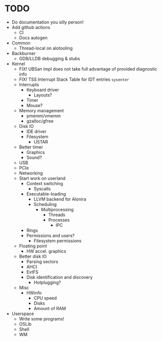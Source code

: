 # TODO

- Do documentation you silly person!
- Add github actions
	- CI
	- Docs autogen
- Common
	- Thread-local on alotooling
- Backburner
	- GDB/LLDB debugging & stubs
- Kernel
	- FIX! UBSan impl does not take full advantage of provided diagnostic info
	- FIX! TSS Interrupt Stack Table for IDT entries `sysenter`
	- Interrupts
		- Keyboard driver
			- Layouts?
		- Timer
		- Mouse?
	- Memory management
		- pmemm/vmemm
		- gzalloc/gfree
	- Disk IO
		- IDE driver
		- Filesystem
			- USTAR
	- Better timer
		- Graphics
		- Sound?
	- USB
	- PCIe
	- Networking
	- Start work on userland
		- Context switching
			- Syscalls
		- Executable-loading
			- LLVM backend for Alonira
			- Scheduling
				- Multiprocessing
					- Threads
					- Processes
						- IPC
		- Rings
		- Permissions and users?
			- Filesystem permissions
	- Floating point
		- HW accel. graphics
	- Better disk IO
		- Parsing sectors
		- AHCI
		- ExtFS
		- Disk identification and discovery
			- Hotplugging?
	- Misc
		- HWinfo
			- CPU speed
			- Disks
			- Amount of RAM
- Userspace
	- Write some programs!
    - OSLib
    - Shell
    - WM
